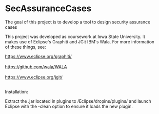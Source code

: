 # SecAssuranceCases
The goal of this project is to develop a tool to design security assurance cases

This project was developed as coursework at Iowa State University.
It makes use of Eclipse's Graphiti and JGit IBM's Wala.
For more information of these things, see:

https://www.eclipse.org/graphiti/<br></br>
https://github.com/wala/WALA<br></br>
https://www.eclipse.org/jgit/<br></br>

Installation:

Extract the .jar located in plugins to /Eclipse/dropins/plugins/ and launch Eclipse with the -clean option to ensure it loads the new plugin.
